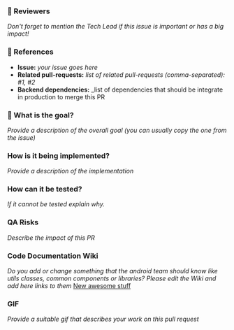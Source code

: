 ### :cop: Reviewers

_Don't forget to mention the Tech Lead if this issue is important or has a big impact!_

### :pushpin: References
* **Issue:** _your issue goes here_
* **Related pull-requests:** _list of related pull-requests (comma-separated): #1, #2_
* **Backend dependencies:** _list of dependencies that should be integrate in production to merge this PR

### :tophat: What is the goal?

_Provide a description of the overall goal (you can usually copy the one from the issue)_


### How is it being implemented?

_Provide a description of the implementation_


### How can it be tested?


_If it cannot be tested explain why._


### QA Risks

_Describe the impact of this PR_

### Code Documentation Wiki 

_Do you add or change something that the android team should know like utils classes, common components or libraries?
Please edit the Wiki and add here links to them_
[New awesome stuff](https://github.com/jobandtalent/android-jobandtalent/wiki/Android-Code-Documentation)

### GIF

_Provide a suitable gif that describes your work on this pull request_
